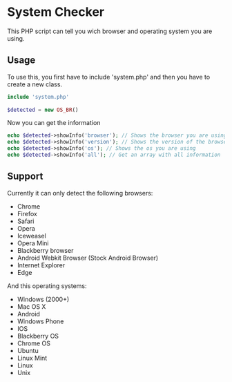 # System Checker

This PHP script can tell you wich browser and operating system you are using.

Usage
-----
To use this, you first have to include 'system.php' and then you have to create a new class.
```php
include 'system.php'
  
$detected = new OS_BR()
```

Now you can get the information

```php
echo $detected->showInfo('browser'); // Shows the browser you are using
echo $detected->showInfo('version'); // Shows the version of the browser you are using
echo $detected->showInfo('os'); // Shows the os you are using
echo $detected->showInfo('all'); // Get an array with all information
```

Support
-------
Currently it can only detect the following browsers:
- Chrome
- Firefox
- Safari
- Opera
- Iceweasel
- Opera Mini
- Blackberry browser
- Android Webkit Browser (Stock Android Browser)
- Internet Explorer
- Edge

And this operating systems:
- Windows (2000+)
- Mac OS X
- Android
- Windows Phone
- IOS
- Blackberry OS
- Chrome OS
- Ubuntu
- Linux Mint
- Linux
- Unix
